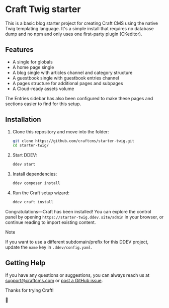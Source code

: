 # Craft Twig starter
This is a basic blog starter project for creating Craft CMS using the native Twig templating language. It's a simple install that requires no database dump and no npm and only uses one first-party plugin (CKeditor).

## Features
* A single for globals
* A home page single
* A blog single with articles channel and category structure
* A guestbook single with guestbook entries channel
* A pages structure for additional pages and subpages
* A Cloud-ready assets volume

The Entries sidebar has also been configured to make these pages and sections easier to find for this setup.

## Installation

1. Clone this repository and move into the folder:

   ```bash
   git clone https://github.com/craftcms/starter-twig.git
   cd starter-twig/
   ```

2. Start DDEV:

   ```bash
   ddev start
   ```

3. Install dependencies:

   ```bash
   ddev composer install
   ```

4. Run the Craft setup wizard:

   ```bash
   ddev craft install
   ```

Congratulations—Craft has been installed! You can explore the control panel by opening `https://starter-twig.ddev.site/admin` in your browser, or continue reading to import existing content.

> [!NOTE]  
> If you want to use a different subdomain/prefix for this DDEV project, update the `name` key in `.ddev/config.yaml`.

## Getting Help

If you have any questions or suggestions, you can always reach us at <support@craftcms.com> or [post a GitHub issue](https://github.com/craftcms/starter-wordpress/issues).

Thanks for trying Craft!

:lemon:
